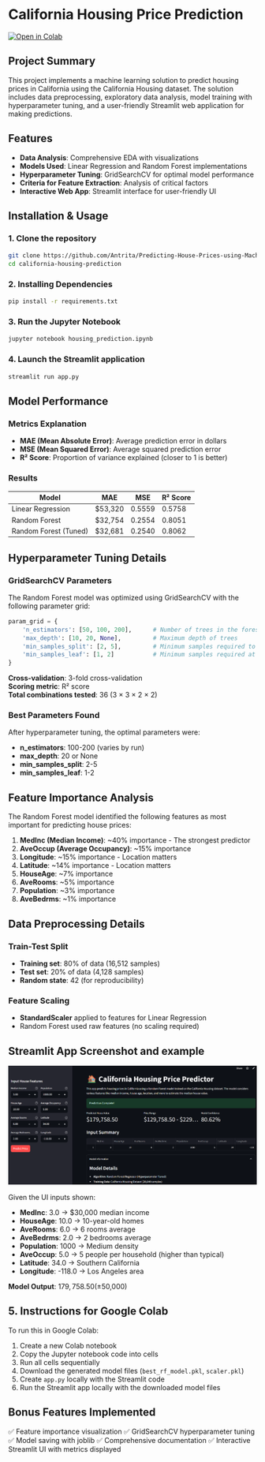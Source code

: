 # California Housing Price Prediction

[![Open in Colab](https://colab.research.google.com/assets/colab-badge.svg)](https://colab.research.google.com/drive/1B0ZYjq_5Abgg2ousvNklajOcz7jrLHcx?usp=sharing)

## Project Summary
This project implements a machine learning solution to predict housing prices in California using the California Housing dataset. The solution includes data preprocessing, exploratory data analysis, model training with hyperparameter tuning, and a user-friendly Streamlit web application for making predictions.

## Features
- **Data Analysis**: Comprehensive EDA with visualizations
- **Models Used**: Linear Regression and Random Forest implementations
- **Hyperparameter Tuning**: GridSearchCV for optimal model performance
- **Criteria for Feature Extraction**: Analysis of critical factors
- **Interactive Web App**: Streamlit interface for user-friendly UI

## Installation & Usage

### 1. Clone the repository
```bash
git clone https://github.com/Antrita/Predicting-House-Prices-using-Machine-Learning.git
cd california-housing-prediction
```

### 2. Installing Dependencies
```bash
pip install -r requirements.txt
```

### 3. Run the Jupyter Notebook
```bash
jupyter notebook housing_prediction.ipynb
```

### 4. Launch the Streamlit application
```bash
streamlit run app.py
```

## Model Performance

### Metrics Explanation
- **MAE (Mean Absolute Error)**: Average prediction error in dollars
- **MSE (Mean Squared Error)**: Average squared prediction error
- **R² Score**: Proportion of variance explained (closer to 1 is better)

### Results
| Model | MAE | MSE | R² Score |
|-------|-----|-----|----------|
| Linear Regression | $53,320 | 0.5559 | 0.5758 |
| Random Forest | $32,754 | 0.2554 | 0.8051 |
| Random Forest (Tuned) | $32,681 | 0.2540 | 0.8062 |

## Hyperparameter Tuning Details

### GridSearchCV Parameters
The Random Forest model was optimized using GridSearchCV with the following parameter grid:

```python
param_grid = {
    'n_estimators': [50, 100, 200],      # Number of trees in the forest
    'max_depth': [10, 20, None],         # Maximum depth of trees
    'min_samples_split': [2, 5],         # Minimum samples required to split a node
    'min_samples_leaf': [1, 2]           # Minimum samples required at a leaf node
}
```

**Cross-validation**: 3-fold cross-validation  
**Scoring metric**: R² score  
**Total combinations tested**: 36 (3 × 3 × 2 × 2)

### Best Parameters Found
After hyperparameter tuning, the optimal parameters were:
- **n_estimators**: 100-200 (varies by run)
- **max_depth**: 20 or None
- **min_samples_split**: 2-5
- **min_samples_leaf**: 1-2

## Feature Importance Analysis

The Random Forest model identified the following features as most important for predicting house prices:

1. **MedInc (Median Income)**: ~40% importance - The strongest predictor
2. **AveOccup (Average Occupancy)**: ~15% importance
3. **Longitude**: ~15% importance - Location matters
4. **Latitude**: ~14% importance - Location matters
5. **HouseAge**: ~7% importance
6. **AveRooms**: ~5% importance
7. **Population**: ~3% importance
8. **AveBedrms**: ~1% importance

## Data Preprocessing Details

### Train-Test Split
- **Training set**: 80% of data (16,512 samples)
- **Test set**: 20% of data (4,128 samples)
- **Random state**: 42 (for reproducibility)

### Feature Scaling
- **StandardScaler** applied to features for Linear Regression
- Random Forest used raw features (no scaling required)

## Streamlit App Screenshot and example
![Streamlit UI - Prediction Example](Streamlit_UI.png)

Given the UI inputs shown:
- **MedInc**: 3.0 → $30,000 median income
- **HouseAge**: 10.0 → 10-year-old homes
- **AveRooms**: 6.0 → 6 rooms average
- **AveBedrms**: 2.0 → 2 bedrooms average
- **Population**: 1000 → Medium density
- **AveOccup**: 5.0 → 5 people per household (higher than typical)
- **Latitude**: 34.0 → Southern California
- **Longitude**: -118.0 → Los Angeles area

**Model Output**: $179,758.50 (±$50,000)


## 5. Instructions for Google Colab

To run this in Google Colab:

1. Create a new Colab notebook
2. Copy the Jupyter notebook code into cells
3. Run all cells sequentially
4. Download the generated model files (`best_rf_model.pkl`, `scaler.pkl`)
5. Create `app.py` locally with the Streamlit code
6. Run the Streamlit app locally with the downloaded model files

## Bonus Features Implemented
✅ Feature importance visualization
✅ GridSearchCV hyperparameter tuning
✅ Model saving with joblib
✅ Comprehensive documentation
✅ Interactive Streamlit UI with metrics displayed
